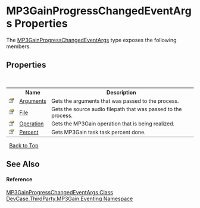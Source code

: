 # MP3GainProgressChangedEventArgs Properties
 

The <a href="T_DevCase_ThirdParty_MP3Gain_Eventing_MP3GainProgressChangedEventArgs">MP3GainProgressChangedEventArgs</a> type exposes the following members.


## Properties
&nbsp;<table><tr><th></th><th>Name</th><th>Description</th></tr><tr><td>![Public property](media/pubproperty.gif "Public property")</td><td><a href="P_DevCase_ThirdParty_MP3Gain_Eventing_MP3GainProgressChangedEventArgs_Arguments">Arguments</a></td><td>
Gets the arguments that was passed to the process.</td></tr><tr><td>![Public property](media/pubproperty.gif "Public property")</td><td><a href="P_DevCase_ThirdParty_MP3Gain_Eventing_MP3GainProgressChangedEventArgs_File">File</a></td><td>
Gets the source audio filepath that was passed to the process.</td></tr><tr><td>![Public property](media/pubproperty.gif "Public property")</td><td><a href="P_DevCase_ThirdParty_MP3Gain_Eventing_MP3GainProgressChangedEventArgs_Operation">Operation</a></td><td>
Gets the MP3Gain operation that is being realized.</td></tr><tr><td>![Public property](media/pubproperty.gif "Public property")</td><td><a href="P_DevCase_ThirdParty_MP3Gain_Eventing_MP3GainProgressChangedEventArgs_Percent">Percent</a></td><td>
Gets MP3Gain task task percent done.</td></tr></table>&nbsp;
<a href="#mp3gainprogresschangedeventargs-properties">Back to Top</a>

## See Also


#### Reference
<a href="T_DevCase_ThirdParty_MP3Gain_Eventing_MP3GainProgressChangedEventArgs">MP3GainProgressChangedEventArgs Class</a><br /><a href="N_DevCase_ThirdParty_MP3Gain_Eventing">DevCase.ThirdParty.MP3Gain.Eventing Namespace</a><br />